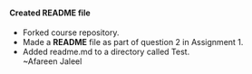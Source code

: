 #### Created README file
- Forked course repository.  
- Made a **README** file as part of question 2 in Assignment 1.  
- Added readme.md to a directory called Test.  
~Afareen Jaleel
